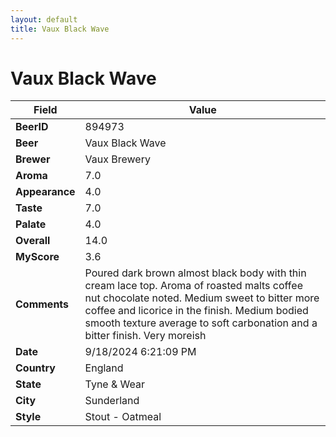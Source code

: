 ```yaml
---
layout: default
title: Vaux Black Wave
---
```


# Vaux Black Wave

| Field         | Value     |
|---------------|-----------|
| **BeerID** | 894973 |
| **Beer** | Vaux Black Wave |
| **Brewer** | Vaux Brewery |
| **Aroma** | 7.0 |
| **Appearance** | 4.0 |
| **Taste** | 7.0 |
| **Palate** | 4.0 |
| **Overall** | 14.0 |
| **MyScore** | 3.6 |
| **Comments** | Poured dark brown almost black body with thin cream lace top.  Aroma of roasted malts coffee nut chocolate noted. Medium sweet to bitter more coffee and licorice in the finish.  Medium bodied smooth texture average to soft carbonation and a bitter finish.  Very moreish  |
| **Date** | 9/18/2024 6:21:09 PM |
| **Country** | England |
| **State** | Tyne &amp; Wear |
| **City** | Sunderland |
| **Style** | Stout - Oatmeal |
